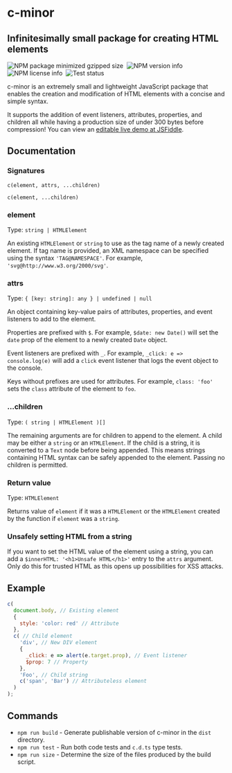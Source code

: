 # c-minor

## Infinitesimally small package for creating HTML elements

![NPM package minimized gzipped size](https://img.shields.io/bundlejs/size/c-minor)&nbsp;
![NPM version info](https://img.shields.io/npm/v/c-minor)&nbsp;
![NPM license info](https://img.shields.io/npm/l/c-minor)&nbsp;
![Test status](https://img.shields.io/github/actions/workflow/status/BrandonXLF/c-minor/tests.yml)

c-minor is an extremely small and lightweight JavaScript package that enables the creation and modification of HTML elements with a concise and simple syntax.

It supports the addition of event listeners, attributes, properties, and children all while having a production size of under 300 bytes before compression! You can view an [editable live demo at JSFiddle](https://jsfiddle.net/gh/get/library/pure/BrandonXLF/c-minor/tree/fiddle/demo/src).

## Documentation

### Signatures

`c(element, attrs, ...children)`

`c(element, ...children)`

### element

Type: `string | HTMLElement`

An existing `HTMLElement` or `string` to use as the tag name of a newly created element. If tag name is provided, an XML namespace can be specified using the syntax `'TAG@NAMESPACE'`. For example, `'svg@http://www.w3.org/2000/svg'`.

### attrs

Type: `{ [key: string]: any } | undefined | null`

An object containing key-value pairs of attributes, properties, and event listeners to add to the element.

Properties are prefixed with `$`. For example, `$date: new Date()` will set the `date` prop of the element to a newly created `Date` object.

Event listeners are prefixed with `_`. For example, `_click: e => console.log(e)` will add a `click` event listener that logs the event object to the console.

Keys without prefixes are used for attributes. For example, `class: 'foo'` sets the `class` attribute of the element to `foo`.

### ...children

Type: `( string | HTMLElement )[]`

The remaining arguments are for children to append to the element. A child may be either a `string` or an `HTMLElement`. If the child is a string, it is converted to a `Text` node before being appended. This means strings containing HTML syntax can be safely appended to the element. Passing no children is permitted.

### Return value

Type: `HTMLElement`

Returns value of `element` if it was a `HTMLElement` or the `HTMLElement` created by the function if `element` was a `string`.

### Unsafely setting HTML from a string

If you want to set the HTML value of the element using a string, you can add a `$innerHTML: '<h1>Unsafe HTML</h1>'` entry to the `attrs` argument. Only do this for trusted HTML as this opens up possibilities for XSS attacks.

## Example

```js
c(
  document.body, // Existing element
  {
    style: 'color: red' // Attribute
  },
  c( // Child element
    'div', // New DIV element
    {
      _click: e => alert(e.target.prop), // Event listener
      $prop: 7 // Property
    },
    'Foo', // Child string
    c('span', 'Bar') // Attributeless element
  )
);
```

## Commands

* `npm run build` - Generate publishable version of c-minor in the `dist` directory.
* `npm run test` - Run both code tests and `c.d.ts` type tests.
* `npm run size` - Determine the size of the files produced by the build script.
